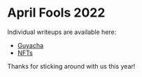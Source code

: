 # April Fools 2022

Individual writeups are available here:

- [Guyacha](Guyacha.md)
- [NFTs](NFTs.md)

Thanks for sticking around with us this year!
